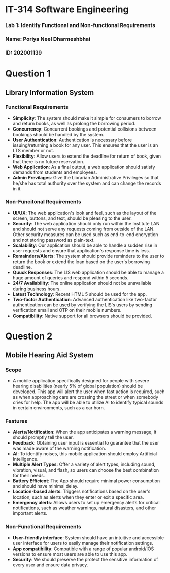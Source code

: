 # IT-314 Software Engineering
### Lab 1: Identify Functional and Non-functional  Requirements 
### Name: Poriya Neel Dharmeshbhai
### ID: 202001139

# Question 1
## Library Information System 
### Functional Requirements

* **Simplicity**: The system should make it simple for consumers to borrow and return books, as well as prolong the borrowing period.
* **Concurrency**: Concurrent bookings and potential collisions between bookings should be handled by the system.
* **User Authentication**: Authentication is necessary before issuing/returning a book for any user. This ensures that the user is an LTS member or not.
* **Flexibility**: Allow users to extend the deadline for return of book, given that there is no future reservation.
* **Web Application**: As a final output, a web application should satisfy demands from students and employees.
* **Admin Previlages**: Give the Librarian Administrative Privileges so that he/she has total authority over the system and can change the records in it.

### Non-Funcitonal Requirements

* **UI/UX**: The web application's look and feel, such as the layout of the screen, buttons, and text, should be pleasing to the user.
* **Security**: The web application should only run within the Institute LAN and should not serve any requests coming from outside of the LAN. Other security measures can be used such as end-to-end encryption and not storing password as plain-text.
* **Scalability**: Our application should be able to handle a sudden rise in user requests and ensure that application's response time is less.
* **Remainders/Alerts**: The system should provide reminders to the user to return the book or extend the loan based on the user's borrowing deadline.
* **Quuck Responses**: The LIS web application should be able to manage a huge amount of queries and respond within 5 seconds.
* **24/7 Availability**: The online application should not be unavailable during business hours.
* **Latest Technology**: Recent HTML 5 should be used for the app.
* **Two-factor Authentication**: Advanced authentication like two-factor authentication can be used by verifying the LIS's users by sending verification email and OTP on their mobile numbers.
* **Compatibility**: Native support for all browsers should be provided.

# Question 2

## Mobile Hearing Aid System

### Scope
* A mobile application specifically designed for people with severe hearing disabilities (nearly 5% of global population) should be developed. This app will alert the user when fast action is required, such as when approaching cars are crossing the street or when somebody cries for help. The app will be able to utilize AI to identify typical sounds in certain environments, such as a car horn.
### Features
* **Alerts/Notification**: When the app anticipates a warning message, it should promptly tell the user.
* **Feedback**: Obtaining user input is essential to guarantee that the user was made aware of the warning notification.
* **AI**: To identify noises, this mobile application should employ Artificial Intelligence.
* **Multiple Alert Types**: Offer a variety of alert types, including sound, vibration, visual, and flash, so users can choose the best combination for their needs.
* **Battery Efficient**: The App should require minimal power consumption and should have minimal delay.
* **Location-based alerts**: Triggers notifications based on the user's location, such as alerts when they enter or exit a specific area.
* **Emergency alerts**: Allows users to set up emergency alerts for critical notifications, such as weather warnings, natural disasters, and other important alerts.


### Non-Functional Requirements
* **User-friendly interface**: System should have an intuitive and accessible user interface for users to easily manage their notification settings.
* **App compatibility**: Compatible with a range of popular android/IOS versions to ensure most users are able to use this app.
* **Security**: We should preserve the protect the sensitive information of every user and ensure data privacy.


